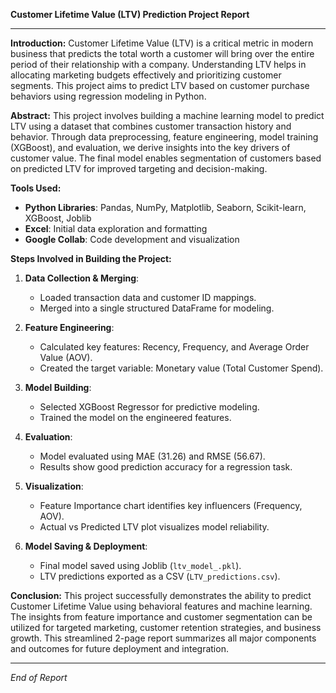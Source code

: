 **Customer Lifetime Value (LTV) Prediction Project Report**

---

**Introduction:**
Customer Lifetime Value (LTV) is a critical metric in modern business that predicts the total worth a customer will bring over the entire period of their relationship with a company. Understanding LTV helps in allocating marketing budgets effectively and prioritizing customer segments. This project aims to predict LTV based on customer purchase behaviors using regression modeling in Python.

**Abstract:**
This project involves building a machine learning model to predict LTV using a dataset that combines customer transaction history and behavior. Through data preprocessing, feature engineering, model training (XGBoost), and evaluation, we derive insights into the key drivers of customer value. The final model enables segmentation of customers based on predicted LTV for improved targeting and decision-making.

**Tools Used:**

* **Python Libraries**: Pandas, NumPy, Matplotlib, Seaborn, Scikit-learn, XGBoost, Joblib
* **Excel**: Initial data exploration and formatting
* **Google Collab**: Code development and visualization

**Steps Involved in Building the Project:**

1. **Data Collection & Merging**:

   * Loaded transaction data and customer ID mappings.
   * Merged into a single structured DataFrame for modeling.

2. **Feature Engineering**:

   * Calculated key features: Recency, Frequency, and Average Order Value (AOV).
   * Created the target variable: Monetary value (Total Customer Spend).

3. **Model Building**:

   * Selected XGBoost Regressor for predictive modeling.
   * Trained the model on the engineered features.

4. **Evaluation**:

   * Model evaluated using MAE (31.26) and RMSE (56.67).
   * Results show good prediction accuracy for a regression task.

5. **Visualization**:

   * Feature Importance chart identifies key influencers (Frequency, AOV).
   * Actual vs Predicted LTV plot visualizes model reliability.

6. **Model Saving & Deployment**:

   * Final model saved using Joblib (`ltv_model_.pkl`).
   * LTV predictions exported as a CSV (`LTV_predictions.csv`).

**Conclusion:**
This project successfully demonstrates the ability to predict Customer Lifetime Value using behavioral features and machine learning. The insights from feature importance and customer segmentation can be utilized for targeted marketing, customer retention strategies, and business growth. This streamlined 2-page report summarizes all major components and outcomes for future deployment and integration.

---

*End of Report*
